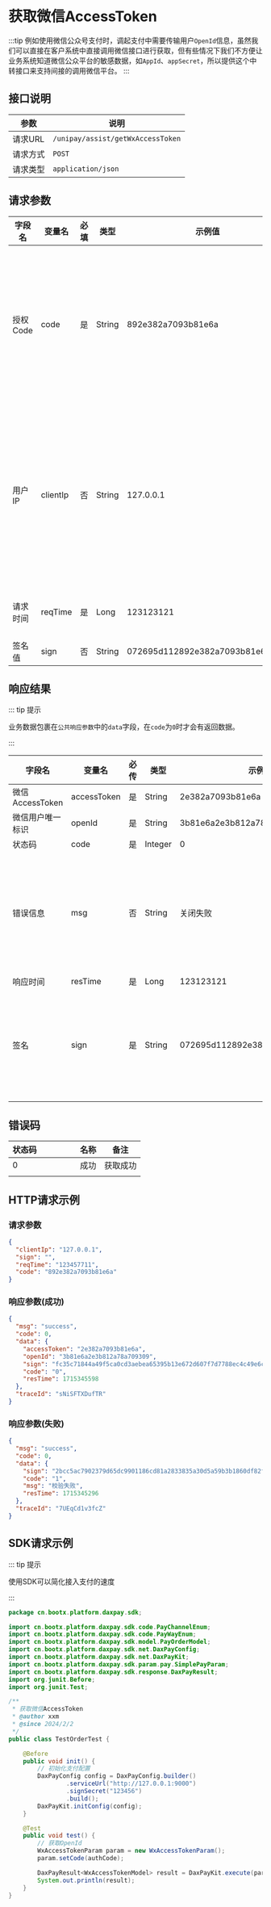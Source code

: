 # 获取微信AccessToken

:::tip
例如使用微信公众号支付时，调起支付中需要传输用户`OpenId`信息，虽然我们可以直接在客户系统中直接调用微信接口进行获取，但有些情况下我们不方便让业务系统知道微信公众平台的敏感数据，如`AppId`、`appSecret`，所以提供这个中转接口来支持间接的调用微信平台。
:::

## 接口说明

| 参数    | 说明                                |
|-------|-----------------------------------|
| 请求URL | `/unipay/assist/getWxAccessToken` |
| 请求方式  | `POST`                            |
| 请求类型  | `application/json`                |

## 请求参数

| 字段名<img width=70/> | 变量名      | 必填 | 类型     | 示例值                              | 描述<img width=200/>                |
|--------------------|----------|----|--------|----------------------------------|-----------------------------------|
| 授权Code             | code     | 是  | String | 892e382a7093b81e6a               | 微信授权页面授权成功后回调返回的授权码，用于Oath2认证     |
| 用户IP               | clientIp | 否  | String | 127.0.0.1                        | 支持V4和V6，部分支付方式要求必填，如调用微信支付方式时Long |
| 请求时间               | reqTime  | 是  | Long   | 123123121                        | 使用时间戳(秒级)                         |
| 签名值                | sign     | 否  | String | 072695d112892e382a7093b81e6a52af |                                   |

## 响应结果

::: tip 提示

业务数据包裹在`公共响应参数`中的`data`字段，在`code`为`0`时才会有返回数据。

:::


| 字段名<img width=70/> | 变量名         | 必传 | 类型      | 示例值                              | 描述         |
|--------------------|-------------|----|---------|----------------------------------|------------|
| 微信AccessToken      | accessToken | 是  | String  | 2e382a7093b81e6a                 |            |
| 微信用户唯一标识           | openId      | 是  | String  | 3b81e6a2e3b812a78a709309         |            |
| 状态码                | code        | 是  | Integer | 0                                |            |
| 错误信息               | msg         | 否  | String  | 关闭失败                             | 状态非0时会有返回值 |
| 响应时间               | resTime     | 是  | Long    | 123123121                        |            |
| 签名                 | sign        | 是  | String  | 072695d112892e382a7093b81e6a52af | 对响应内容进行签名  |


## 错误码

| 状态码<img width=70/> | 名称 | 备注   |
|--------------------|----|------|
| 0                  | 成功 | 获取成功 |
|                    |    |      |


## HTTP请求示例

### 请求参数

```json
{
  "clientIp": "127.0.0.1",
  "sign": "",
  "reqTime": "123457711",
  "code": "892e382a7093b81e6a"
}
```

### 响应参数(成功)

```json
{
  "msg": "success",
  "code": 0,
  "data": {
    "accessToken": "2e382a7093b81e6a",
    "openId": "3b81e6a2e3b812a78a709309",
    "sign": "fc35c71844a49f5ca0cd3aebea65395b13e672d607f7d7788ec4c49e6c062849",
    "code": "0",
    "resTime": 1715345598
  },
  "traceId": "sNiSFTXDufTR"
}
```

### 响应参数(失败)

```json
{
  "msg": "success",
  "code": 0,
  "data": {
    "sign": "2bcc5ac7902379d65dc9901186cd81a2833835a30d5a59b3b1860df82f012557",
    "code": "1",
    "msg": "校验失败",
    "resTime": 1715345296
  },
  "traceId": "7UEqCd1v3fcZ"
}
```

## SDK请求示例

::: tip 提示

使用SDK可以简化接入支付的速度

:::

```java
package cn.bootx.platform.daxpay.sdk;

import cn.bootx.platform.daxpay.sdk.code.PayChannelEnum;
import cn.bootx.platform.daxpay.sdk.code.PayWayEnum;
import cn.bootx.platform.daxpay.sdk.model.PayOrderModel;
import cn.bootx.platform.daxpay.sdk.net.DaxPayConfig;
import cn.bootx.platform.daxpay.sdk.net.DaxPayKit;
import cn.bootx.platform.daxpay.sdk.param.pay.SimplePayParam;
import cn.bootx.platform.daxpay.sdk.response.DaxPayResult;
import org.junit.Before;
import org.junit.Test;

/**
 * 获取微信AccessToken
 * @author xxm
 * @since 2024/2/2
 */
public class TestOrderTest {

    @Before
    public void init() {
        // 初始化支付配置
        DaxPayConfig config = DaxPayConfig.builder()
                .serviceUrl("http://127.0.0.1:9000")
                .signSecret("123456")
                .build();
        DaxPayKit.initConfig(config);
    }

    @Test
    public void test() {
        // 获取OpenId
        WxAccessTokenParam param = new WxAccessTokenParam();
        param.setCode(authCode);

        DaxPayResult<WxAccessTokenModel> result = DaxPayKit.execute(param);
        System.out.println(result);
    }
}
```

